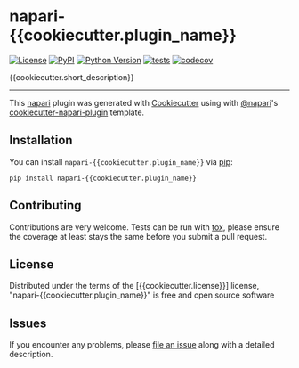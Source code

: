# napari-{{cookiecutter.plugin_name}}

[![License](https://img.shields.io/pypi/l/napari-{{cookiecutter.plugin_name}}.svg?color=green)](https://github.com/napari/napari-{{cookiecutter.plugin_name}}/raw/master/LICENSE)
[![PyPI](https://img.shields.io/pypi/v/napari-{{cookiecutter.plugin_name}}.svg?color=green)](https://pypi.org/project/napari-{{cookiecutter.plugin_name}})
[![Python Version](https://img.shields.io/pypi/pyversions/napari-{{cookiecutter.plugin_name}}.svg?color=green)](https://python.org)
[![tests](https://github.com/{{cookiecutter.github_username}}/napari-{{cookiecutter.plugin_name}}/workflows/tests/badge.svg)](https://github.com/{{cookiecutter.github_username}}/napari-{{cookiecutter.plugin_name}}/actions)
[![codecov](https://codecov.io/gh/{{cookiecutter.github_username}}/napari-{{cookiecutter.plugin_name}}/branch/master/graph/badge.svg)](https://codecov.io/gh/{{cookiecutter.github_username}}/napari-{{cookiecutter.plugin_name}})

{{cookiecutter.short_description}}

----------------------------------

This [napari] plugin was generated with [Cookiecutter] using with [@napari]'s [cookiecutter-napari-plugin] template.

## Installation

You can install `napari-{{cookiecutter.plugin_name}}` via [pip]:

    pip install napari-{{cookiecutter.plugin_name}}

## Contributing

Contributions are very welcome. Tests can be run with [tox], please ensure
the coverage at least stays the same before you submit a pull request.

## License

Distributed under the terms of the [{{cookiecutter.license}}] license,
"napari-{{cookiecutter.plugin_name}}" is free and open source software

## Issues

If you encounter any problems, please [file an issue] along with a detailed description.

[napari]: https://github.com/napari/napari
[Cookiecutter]: https://github.com/audreyr/cookiecutter
[@napari]: https://github.com/napari
[MIT]: http://opensource.org/licenses/MIT
[BSD-3]: http://opensource.org/licenses/BSD-3-Clause
[GNU GPL v3.0]: http://www.gnu.org/licenses/gpl-3.0.txt
[GNU LGPL v3.0]: http://www.gnu.org/licenses/lgpl-3.0.txt
[Apache Software License 2.0]: http://www.apache.org/licenses/LICENSE-2.0
[Mozilla Public License 2.0]: https://www.mozilla.org/media/MPL/2.0/index.txt
[cookiecutter-napari-plugin]: https://github.com/napari/cookiecutter-napari-plugin
[file an issue]: https://github.com/{{cookiecutter.github_username}}/napari-{{cookiecutter.plugin_name}}/issues
[napari]: https://github.com/napari/napari
[tox]: https://tox.readthedocs.io/en/latest/
[pip]: https://pypi.org/project/pip/
[PyPI]: https://pypi.org/project